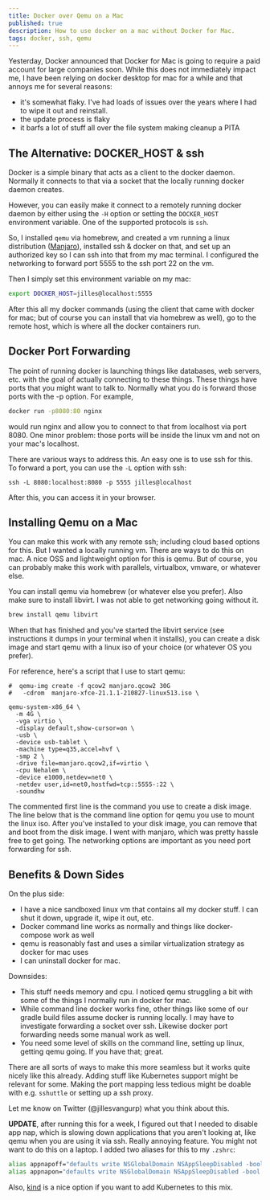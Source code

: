 ```yaml
---
title: Docker over Qemu on a Mac
published: true
description: How to use docker on a mac without Docker for Mac.
tags: docker, ssh, qemu
---
```


Yesterday, Docker announced that Docker for Mac is going to require a paid account for large companies soon. While this does not immediately impact me, I have been relying on docker desktop for mac for a while and that annoys me for several reasons:

- it's somewhat flaky. I've had loads of issues over the years where I had to wipe it out and reinstall.
- the update process is flaky
- it barfs a lot of stuff all over the file system making cleanup a PITA

## The Alternative: DOCKER_HOST & ssh

Docker is a simple binary that acts as a client to the docker daemon. Normally it connects to that via a socket that the locally running docker daemon creates.

However, you can easily make it connect to a remotely running docker daemon by either using the `-H` option or setting the `DOCKER_HOST` environment variable. One of the supported protocols is `ssh`.

So, I installed `qemu` via homebrew, and created a vm running a linux distribution ([Manjaro](https://manjaro.org/)), installed ssh & docker on that, and set up an authorized key so I can ssh into that from my mac terminal. I configured the networking to forward port 5555 to the ssh port 22 on the vm.

Then I simply set this environment variable on my mac:

```bash
export DOCKER_HOST=jilles@localhost:5555
```

After this all my docker commands (using the client that came with docker for mac; but of course you can install that via homebrew as well), go to the remote host, which is where all the docker containers run.

## Docker Port Forwarding

The point of running docker is launching things like databases, web servers, etc. with the goal of actually connecting to these things. These things have ports that you might want to talk to. Normally what you do is forward those ports with the -p option. For example,

```bash
docker run -p8080:80 nginx
```

would run nginx and allow you to connect to that from localhost via port 8080. One minor problem: those ports will be inside the linux vm and not on your mac's localhost.

There are various ways to address this. An easy one is to use ssh for this. To forward a port, you can use the `-L` option with ssh:

```
ssh -L 8080:localhost:8080 -p 5555 jilles@localhost
```

After this, you can access it in your browser.

## Installing Qemu on a Mac

You can make this work with any remote ssh; including cloud based options for this. But I wanted a locally running vm. There are ways to do this on mac. A nice OSS and lightweight option for this is qemu. But of course, you can probably make this work with parallels, virtualbox, vmware, or whatever else.

You can install qemu via homebrew (or whatever else you prefer). Also make sure to install libvirt. I was not able to get networking going without it.

```bash
brew install qemu libvirt
```

When that has finished and you've started the libvirt service (see instructions it dumps in your terminal when it installs), you can create a disk image and start qemu with a linux iso of your choice (or whatever OS you prefer).

For reference, here's a script that I use to start qemu:

```
#  qemu-img create -f qcow2 manjaro.qcow2 30G
#   -cdrom  manjaro-xfce-21.1.1-210827-linux513.iso \

qemu-system-x86_64 \
  -m 4G \
  -vga virtio \
  -display default,show-cursor=on \
  -usb \
  -device usb-tablet \
  -machine type=q35,accel=hvf \
  -smp 2 \
  -drive file=manjaro.qcow2,if=virtio \
  -cpu Nehalem \
  -device e1000,netdev=net0 \
  -netdev user,id=net0,hostfwd=tcp::5555-:22 \
  -soundhw
```

The commented first line is the command you use to create a disk image. The line below that is the command line option for qemu you use to mount the linux iso. After you've installed to your disk image, you can remove that and boot from the disk image. I went with manjaro, which was pretty hassle free to get going. The networking options are important as you need port forwarding for ssh.

## Benefits & Down Sides

On the plus side:

- I have a nice sandboxed linux vm that contains all my docker stuff. I can shut it down, upgrade it, wipe it out, etc.
- Docker command line works as normally and things like docker-compose work as well
- qemu is reasonably fast and uses a similar virtualization strategy as docker for mac uses
- I can uninstall docker for mac.

Downsides:

- This stuff needs memory and cpu. I noticed qemu struggling a bit with some of the things I normally run in docker for mac.
- While command line docker works fine, other things like some of our gradle build files assume docker is running locally. I may have to investigate forwarding a socket over ssh. Likewise docker port forwarding needs some manual work as well.
- You need some level of skills on the command line, setting up linux, getting qemu going. If you have that; great.

There are all sorts of ways to make this more seamless but it works quite nicely like this already. Adding stuff like Kubernetes support might be relevant for some. Making the port mapping less tedious might be doable with e.g. `sshuttle` or setting up a ssh proxy.

Let me know on Twitter (@jillesvangurp) what you think about this.

**UPDATE**, after running this for a week, I figured out that I needed to disable app nap, which is slowing down applications that you aren't looking at, like qemu when you are using it via ssh. Really annoying feature. You might not want to do this on a laptop. I added two aliases for this to my `.zshrc`:

```bash
alias appnapoff="defaults write NSGlobalDomain NSAppSleepDisabled -bool YES"
alias appnapon="defaults write NSGlobalDomain NSAppSleepDisabled -bool NO"
```

Also, [kind](https://kind.sigs.k8s.io/) is a nice option if you want to add Kubernetes to this mix.
